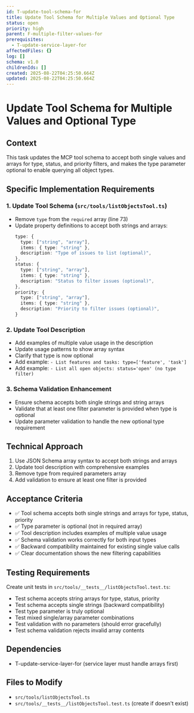 ```yaml
---
id: T-update-tool-schema-for
title: Update Tool Schema for Multiple Values and Optional Type
status: open
priority: high
parent: F-multiple-filter-values-for
prerequisites:
  - T-update-service-layer-for
affectedFiles: {}
log: []
schema: v1.0
childrenIds: []
created: 2025-08-22T04:25:50.664Z
updated: 2025-08-22T04:25:50.664Z
---
```


# Update Tool Schema for Multiple Values and Optional Type

## Context

This task updates the MCP tool schema to accept both single values and arrays for type, status, and priority filters, and makes the type parameter optional to enable querying all object types.

## Specific Implementation Requirements

### 1. Update Tool Schema (`src/tools/listObjectsTool.ts`)

- Remove `type` from the `required` array (line 73)
- Update property definitions to accept both strings and arrays:
  ```typescript
  type: {
    type: ["string", "array"],
    items: { type: "string" },
    description: "Type of issues to list (optional)",
  },
  status: {
    type: ["string", "array"],
    items: { type: "string" },
    description: "Status to filter issues (optional)",
  },
  priority: {
    type: ["string", "array"],
    items: { type: "string" },
    description: "Priority to filter issues (optional)",
  }
  ```

### 2. Update Tool Description

- Add examples of multiple value usage in the description
- Update usage patterns to show array syntax
- Clarify that type is now optional
- Add example: `- List features and tasks: type=['feature', 'task']`
- Add example: `- List all open objects: status='open' (no type filter)`

### 3. Schema Validation Enhancement

- Ensure schema accepts both single strings and string arrays
- Validate that at least one filter parameter is provided when type is optional
- Update parameter validation to handle the new optional type requirement

## Technical Approach

1. Use JSON Schema array syntax to accept both strings and arrays
2. Update tool description with comprehensive examples
3. Remove type from required parameters array
4. Add validation to ensure at least one filter is provided

## Acceptance Criteria

- ✅ Tool schema accepts both single strings and arrays for type, status, priority
- ✅ Type parameter is optional (not in required array)
- ✅ Tool description includes examples of multiple value usage
- ✅ Schema validation works correctly for both input types
- ✅ Backward compatibility maintained for existing single value calls
- ✅ Clear documentation shows the new filtering capabilities

## Testing Requirements

Create unit tests in `src/tools/__tests__/listObjectsTool.test.ts`:

- Test schema accepts string arrays for type, status, priority
- Test schema accepts single strings (backward compatibility)
- Test type parameter is truly optional
- Test mixed single/array parameter combinations
- Test validation with no parameters (should error gracefully)
- Test schema validation rejects invalid array contents

## Dependencies

- T-update-service-layer-for (service layer must handle arrays first)

## Files to Modify

- `src/tools/listObjectsTool.ts`
- `src/tools/__tests__/listObjectsTool.test.ts` (create if doesn't exist)
